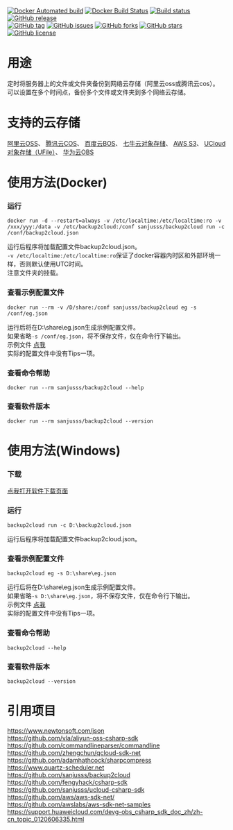 ﻿
[![Docker Automated build](https://img.shields.io/docker/automated/sanjusss/backup2cloud.svg)](https://hub.docker.com/r/sanjusss/backup2cloud)
[![Docker Build Status](https://img.shields.io/docker/build/sanjusss/backup2cloud.svg)](https://hub.docker.com/r/sanjusss/backup2cloud)
[![Build status](https://ci.appveyor.com/api/projects/status/9sa1mtm53jxket5t?svg=true)](https://ci.appveyor.com/project/sanjusss/backup2cloud)
[![GitHub release](https://img.shields.io/github/release/sanjusss/backup2cloud.svg)](https://github.com/sanjusss/backup2cloud/releases)  
[![GitHub tag](https://img.shields.io/github/tag/sanjusss/backup2cloud.svg)](https://github.com/sanjusss/backup2cloud/tags)
[![GitHub issues](https://img.shields.io/github/issues/sanjusss/backup2cloud.svg)](https://github.com/sanjusss/backup2cloud/issues)
[![GitHub forks](https://img.shields.io/github/forks/sanjusss/backup2cloud.svg)](https://github.com/sanjusss/backup2cloud/network)
[![GitHub stars](https://img.shields.io/github/stars/sanjusss/backup2cloud.svg)](https://github.com/sanjusss/backup2cloud/stargazers)
[![GitHub license](https://img.shields.io/github/license/sanjusss/backup2cloud.svg)](https://github.com/sanjusss/backup2cloud/blob/master/LICENSE)

# 用途
定时将服务器上的文件或文件夹备份到网络云存储（阿里云oss或腾讯云cos）。  
可以设置在多个时间点，备份多个文件或文件夹到多个网络云存储。  

# 支持的云存储
[阿里云OSS](https://www.aliyun.com/product/oss)、
[腾讯云COS](https://cloud.tencent.com/product/cos)、
[百度云BOS](https://cloud.baidu.com/product/bos.html)、
[七牛云对象存储](https://www.qiniu.com/products/kodo)、
[AWS S3](https://amazonaws-china.com/cn/s3/)、
[UCloud对象存储（UFile）](https://www.ucloud.cn/site/product/ufile.html)、
[华为云OBS](https://www.huaweicloud.com/product/obs.html) 

# 使用方法(Docker)
### 运行
```
docker run -d --restart=always -v /etc/localtime:/etc/localtime:ro -v /xxx/yyy:/data -v /etc/backup2cloud:/conf sanjusss/backup2cloud run -c /conf/backup2cloud.json
```
运行后程序将加载配置文件backup2cloud.json。  
`-v /etc/localtime:/etc/localtime:ro`保证了docker容器内时区和外部环境一样，否则默认使用UTC时间。  
注意文件夹的挂载。  

### 查看示例配置文件
```
docker run --rm -v /D/share:/conf sanjusss/backup2cloud eg -s /conf/eg.json
```
运行后将在D:\share\eg.json生成示例配置文件。  
如果省略`-s /conf/eg.json`，将不保存文件，仅在命令行下输出。  
示例文件 [点我](https://github.com/sanjusss/backup2cloud/blob/master/example.json)  
实际的配置文件中没有Tips一项。  

### 查看命令帮助
```
docker run --rm sanjusss/backup2cloud --help
```

### 查看软件版本
```
docker run --rm sanjusss/backup2cloud --version
```


# 使用方法(Windows)
### 下载
[点我打开软件下载页面](https://github.com/sanjusss/backup2cloud/releases/latest)  

### 运行
```
backup2cloud run -c D:\backup2cloud.json
```
运行后程序将加载配置文件backup2cloud.json。

### 查看示例配置文件
```
backup2cloud eg -s D:\share\eg.json
```
运行后将在D:\share\eg.json生成示例配置文件。  
如果省略`-s D:\share\eg.json`，将不保存文件，仅在命令行下输出。  
示例文件 [点我](https://github.com/sanjusss/backup2cloud/blob/master/example.json)  
实际的配置文件中没有Tips一项。  

### 查看命令帮助
```
backup2cloud --help
```

### 查看软件版本
```
backup2cloud --version
```


# 引用项目
https://www.newtonsoft.com/json  
https://github.com/vla/aliyun-oss-csharp-sdk  
https://github.com/commandlineparser/commandline  
https://github.com/zhengchun/qcloud-sdk-net  
https://github.com/adamhathcock/sharpcompress  
https://www.quartz-scheduler.net  
https://github.com/sanjusss/backup2cloud  
https://github.com/fengyhack/csharp-sdk  
https://github.com/sanjusss/ucloud-csharp-sdk  
https://github.com/aws/aws-sdk-net/  
https://github.com/awslabs/aws-sdk-net-samples  
https://support.huaweicloud.com/devg-obs_csharp_sdk_doc_zh/zh-cn_topic_0120606335.html  
